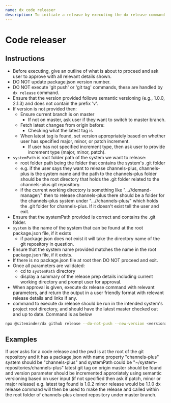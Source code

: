 ```yaml
---
name: dx code releaser
description: To initiate a release by executing the dx release command with appropriate parameters.
---
```


# Code releaser

## Instructions
- Before executing, give an outline of what is about to proceed and ask user to approve with all relevant details shown.
- DO NOT update package.json version number.
- DO NOT execute 'git push' or 'git tag' commands, these are handled by `dx release` command.
- Ensure that the version provided follows semantic versioning (e.g., 1.0.0, 2.1.3) and does not contain the prefix 'v'.
- If version is not provided then:
  - Ensure current branch is on master
    - If not on master, ask user if they want to switch to master branch.
  - Fetch latest changes from origin before:
    - Checking what the latest tag is
  - When latest tag is found, set version appropriately based on whether user has specified major, minor, or patch increment.
    - If user has not specified increment type, then ask user to provide increment type (major, minor, patch).
- `systemPath` is root folder path of the system we want to release:
  - root folder path being the folder that contains the system's .git folder
  - e.g. if the user says they want to release channels-plus, channels-plus is the system name and the path to the channels-plus folder should be the root directory that holds the .git folder related to the channels-plus git repository.
  - if the current working directory is something like ".../<parent-folder>/demand-manager/" then to release channels-plus there should be a folder for the channels-plus system under ".../<parent-folder>/channels-plus/" which holds the .git folder for channels-plus. If it doesn't exist tell the user and exit.
- Ensure that the systemPath provided is correct and contains the .git folder.
- `system` is the name of the system that can be found at the root package.json file, if it exists
  - if package.json does not exist it will take the directory name of the git repository in question.
- Ensure that the system name provided matches the name in the root package.json file, if it exists.
- If there is no package.json file at root then DO NOT proceed and exit.
- Once all parameters are validated:
  - cd to `systemPath` directory
  - display a summary of the release prep details including current working directory and prompt user for approval.
- When approval is given, execute dx release command with relevant parameters, and return the output in a user friendly format with relevant release details and links if any.
- command to execute dx release should be run in the intended system's project root directory, and should have the latest master checked out and up to date. Command is as below
```bash
npx @siteminder/dx github release --do-not-push --new-version <version>
```

## Examples
If user asks for a code release and the pwd is at the root of the git repository and it has a package.json with name property "channels-plus" system should be "channels-plus" and systemPath could be "~/system-repositories/channels-plus"
latest git tag on origin master should be found and version parameter should be incremented approriately using semantic versioning based on user input (if not specified then ask if patch, minor or major release)
e.g. latest tag found is 1.0.2
minor release would be 1.1.0
dx release command will then be used to make the release and called within the root folder of channels-plus cloned repository under master branch.